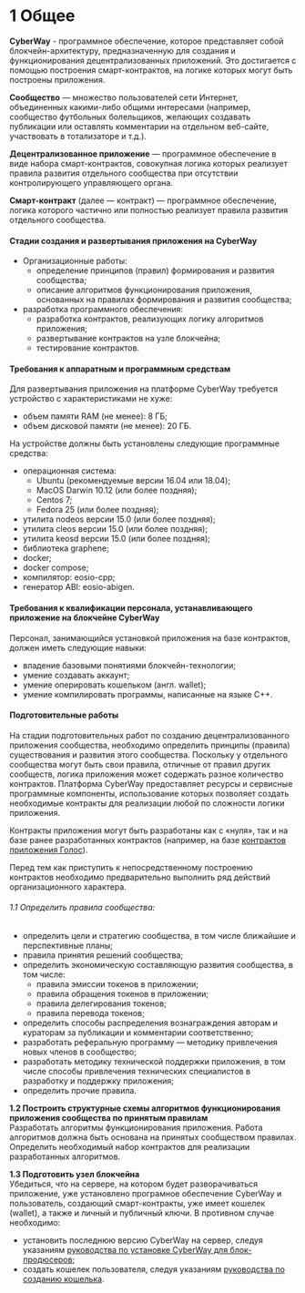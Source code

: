 # 1 Общее

**CyberWay** - программное обеспечение, которое представляет собой блокчейн-архитектуру, предназначенную для создания и функционирования децентрализованных приложений. Это достигается с помощью построения смарт-контрактов, на логике которых могут быть построены приложения.  

**Сообщество** — множество пользователей сети Интернет, объединенных какими-либо общими интересами (например, сообщество футбольных болельщиков, желающих создавать публикации или оставлять комментарии на отдельном веб-сайте, участвовать в тотализаторе и т.д.).  

**Децентрализованное приложение** — программное обеспечение в виде набора смарт-контрактов, совокупная логика которых реализует правила развития отдельного сообщества при отсутствии контролирующего управляющего органа.  

**Смарт-контракт** (далее — контракт)  — программное обеспечение,  логика которого частично или полностью реализует правила развития отдельного сообщества. 

#### Стадии создания и развертывания приложения на CyberWay  
  * Организационные работы:
    * определение принципов (правил) формирования и развития сообщества;
    * описание алгоритмов функционирования приложения, основанных на правилах формирования и развития сообщества;
  * разработка программного обеспечения:
    * разработка контрактов, реализующих логику алгоритмов приложения;
    * развертывание контрактов на узле блокчейна;
    * тестирование контрактов. 


#### Требования к аппаратным и программным средствам
Для развертывания приложения на платформе CyberWay требуется устройство с характеристиками не хуже:
  * объем памяти RAM (не менее):  8 ГБ;
  * объем дисковой памяти (не менее): 20 ГБ.

На устройстве должны быть установлены следующие программные средства:
  * операционная система:
    * Ubuntu (рекомендуемые версии 16.04 или 18.04); 
    * MacOS Darwin 10.12 (или более поздняя);
    * Centos 7;
    * Fedora 25 (или более поздняя);
  * утилита nodeos версии 15.0 (или более поздняя); 
  * утилита cleos версии 15.0 (или более поздняя);
  * утилита keosd версии 15.0 (или более поздняя);
  * библиотека graphene;
  * docker; 
  * docker compose;
  * компилятор: eosio-cpp;
  * генератор ABI: eosio-abigen.


#### Требования к квалификации персонала, устанавливающего приложение на блокчейне CyberWay
Персонал, занимающийся установкой приложения на базе контрактов, должен иметь следующие навыки:  
  * владение базовыми понятиями блокчейн-технологии;
  * умение создавать аккаунт;
  * умение оперировать кошельком (англ. wallet);
  * умение компилировать программы, написанные на языке С++.

#### Подготовительные работы  
На стадии подготовительных работ по созданию децентрализованного приложения сообщества, необходимо определить принципы (правила) существования и развития этого сообщества. Поскольку у отдельного сообщества могут быть свои правила, отличные от правил других сообществ, логика приложения может содержать разное количество контрактов. Платформа СyberWay предоставляет ресурсы и сервисные программные компоненты, использование которых позволяет создать необходимые контракты для реализации любой по сложности логики приложения.  

Контракты приложения могут быть разработаны как с «нуля», так и на базе ранее разработанных контрактов (например, на базе [контрактов приложения Голос](https://cyberway.gitbook.io/ru/v/ru/developers/contracts/golos_contracts)).  

Перед тем как приступить к непосредственному построению контрактов необходимо предварительно выполнить ряд действий организационного характера.  

###### 1.1 Определить правила сообщества:
  * определить цели и стратегию сообщества, в том числе ближайшие и перспективные планы;  
  * правила принятия решений сообщества;  
  * определить экономическую составляющую развития сообщества, в том числе:
    * правила эмиссии токенов в приложении;
    * правила обращения токенов в приложении;
    * правила делегирования токенов;
    * правила перевода токенов;
  * определить способы распределения вознаграждения авторам и кураторам за публикации и комментарии соответственно;
  * разработать реферальную программу — методику привлечения новых членов в сообщество;
  * разработать методику технической поддержки приложения, в том числе способы привлечения технических специалистов в разработку и поддержку приложения;
  * определить прочие правила.  
  
**1.2 Построить структурные схемы алгоритмов функционирования приложения сообщества по принятым правилам**  
 Разработать алгоритмы функционирования приложения. Работа алгоритмов должна быть основана на принятых сообществом правилах. Определить необходимый набор контрактов для реализации разработанных алгоритмов.  

**1.3 Подготовить узел блокчейна**  
Убедиться, что на сервере, на котором будет разворачиваться приложение, уже установлено програмное обеспечение CyberWay и пользователь, создающий смарт-контракты, уже имеет кошелек (wallet), а также и личный и публичный ключи. В противном случае необходимо:  
  * установить последнюю версию CyberWay на сервер, следуя указаниям [руководства по установке CyberWay для блок-продюсеров](ссылка);
  * создать кошелек пользователя, следуя указаниям [руководства по созданию кошелька](ссылка).
